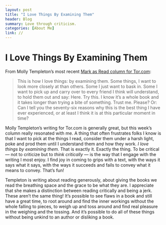 ```yaml
---
layout: post
title: "I Love Things By Examining Them"
header: Blog
summary: Love through criticism.
categories: [About Me]
link: //
---
```

# I Love Things By Examining Them
From Molly Templeton’s most recent [Mark as Read column for Tor.com](https://www.tor.com/2023/08/10/on-learning-to-read-generously/):

> This is how I love things: by examining them. Some things, I want to look more closely at than others. Some I just want to bask in. Some I want to pick up and carry over to every friend I think will understand, to hold them out and say: Here. Try this. I know it’s a whole book and it takes longer than trying a bite of something. Trust me. Please? Or: Can I tell you the seventy-six reasons why this is the best thing I have ever experienced, or at least I think it is at this particular moment in time?

Molly Templeton’s writing for Tor.com is generally great, but this week’s column really resonated with me. A thing that often frustrates folks I know is that I want to pick at the things I read, consider them under a harsh light, poke and prod them until I understand them and how they work. *I love things by examining them.* That is exactly it. Exactly the thing. To be critical — not to criticize but to *think critically* — is the way that I engage with the writing I most enjoy. I find joy in coming to grips with a text, with the ways it says what it says, with the ways it succeeds and fails to convey what it means to convey. That’s fun!

Templeton is writing about reading generously, about giving the books we read the breathing space and the grace to be what they are. I appreciate that she makes a distinction between reading critically and being a jerk. These aren’t the same thing! It’s possible to see flaws in a book and still have a great time, to root around and find the inner workings without the whole falling to pieces, to weigh up and toss around and find real pleasure in the weighing and the tossing. And it’s possible to do all of these things without being unkind to an author or disliking a book. 